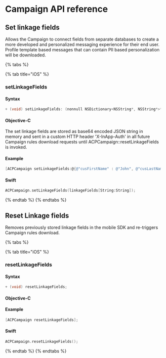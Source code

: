 # Campaign API reference

## Set linkage fields

Allows the Campaign to connect fields from separate databases to create a more developed and personalized messaging experience for their end user. Profile template based messages that can contain PII based personalization will be downloaded. 

{% tabs %}

{% tab title="iOS" %}
### setLinkageFields


#### Syntax

```objectivec
+ (void) setLinkageFields: (nonnull NSDictionary<NSString*, NSString*>*) linkageFields;
```

#### Objective-C

The set linkage fields are stored as base64 encoded JSON string in memory and sent in a custom HTTP header 'X-InApp-Auth' in all future Campaign rules download requests until ACPCampaign::resetLinkageFields is invoked.

#### Example

```objectivec
[ACPCampaign setLinkageFields:@{@"cusFirstName" : @"John", @"cusLastName": @"Doe", @"cusEmail": @"john.doe@email.com"}];
```

#### Swift

```swift
ACPCampaign.setLinkageFields(linkageFields[String:String]);
```
{% endtab %}
{% endtabs %}

## Reset Linkage fields

Removes previously stored linkage fields in the mobile SDK and re-triggers Campaign rules download.

{% tabs %}


{% tab title="iOS" %}
### resetLinkageFields


#### Syntax

```objectivec
+ (void) resetLinkageFields;
```

#### Objective-C

#### Example

```objectivec
[ACPCampaign resetLinkageFields];
```

#### Swift

```swift
ACPCampaign.resetLinkageFields();
```
{% endtab %}
{% endtabs %}


